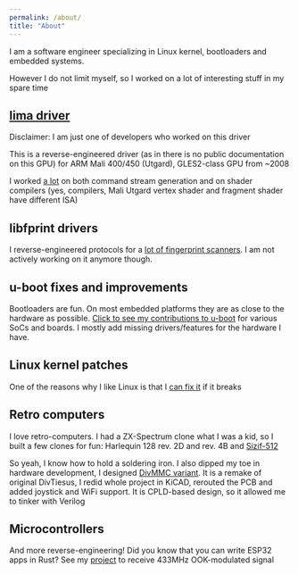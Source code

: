 ```yaml
---
permalink: /about/
title: "About"
---
```


I am a software engineer specializing in Linux kernel, bootloaders and embedded systems.

However I do not limit myself, so I worked on a lot of interesting stuff in my spare time

## [lima driver](https://docs.mesa3d.org/drivers/lima.html)

Disclaimer: I am just one of developers who worked on this driver

This is a reverse-engineered driver (as in there is no public documentation on this GPU) for ARM Mali 400/450 (Utgard), GLES2-class GPU from ~2008

I worked [a lot](https://gitlab.freedesktop.org/mesa/mesa/-/commits/main?author=Vasily%20Khoruzhick) on both command stream generation and on shader compilers (yes, compilers, Mali Utgard vertex shader and fragment shader have different ISA)


## libfprint drivers

I reverse-engineered protocols for a [lot of fingerprint scanners](https://gitlab.freedesktop.org/libfprint/libfprint/-/commits/master?author=Vasily%20Khoruzhick). I am not actively working on it anymore though.


## u-boot fixes and improvements

Bootloaders are fun. On most embedded platforms they are as close to the hardware as possible. [Click to see my contributions to u-boot](https://github.com/u-boot/u-boot/commits/master/?author=anarsoul) for various SoCs and boards. I mostly add missing drivers/features for the hardware I have.

## Linux kernel patches

One of the reasons why I like Linux is that I [can fix it](https://web.git.kernel.org/pub/scm/linux/kernel/git/torvalds/linux.git/log/?qt=author&q=anarsoul) if it breaks

## Retro computers

I love retro-computers. I had a ZX-Spectrum clone what I was a kid, so I built a few clones for fun: Harlequin 128 rev. 2D and rev. 4B and [Sizif-512](https://github.com/UzixLS/zx-sizif-512)

So yeah, I know how to hold a soldering iron. I also dipped my toe in hardware development, I designed [DivMMC variant](https://anarsoul.github.io/divtiesus_maple/). It is a remake of original DivTiesus, I redid whole project in KiCAD, rerouted the PCB and added joystick and WiFi support. It is CPLD-based design, so it allowed me to tinker with Verilog

## Microcontrollers

And more reverse-engineering! Did you know that you can write ESP32 apps in Rust? See my [project](https://github.com/anarsoul/esp-rf-ook) to receive 433MHz OOK-modulated signal

